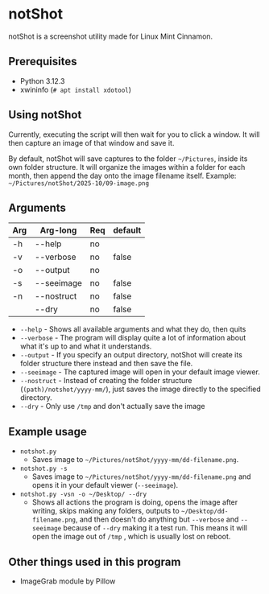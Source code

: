 # notShot
notShot is a screenshot utility made for Linux Mint Cinnamon.
## Prerequisites
- Python 3.12.3
- xwininfo (`# apt install xdotool`)
## Using notShot
Currently, executing the script will then wait for you to click a window. It will then capture an image of that window and save it.

By default, notShot will save captures to the folder `~/Pictures`, inside its own folder structure.
It will organize the images within a folder for each month, then append the day onto the image filename itself. 
	Example: `~/Pictures/notShot/2025-10/09-image.png`

## Arguments
| Arg | Arg-long   | Req | default |
| --- | ---------- | --- | ------- |
| -h  | --help     | no  |         |
| -v  | --verbose  | no  | false   |
| -o  | --output   | no  |         |
| -s  | --seeimage | no  | false   |
| -n  | --nostruct | no  | false   |
|     | --dry      | no  | false   |

- `--help` - Shows all available arguments and what they do, then quits
- `--verbose` - The program will display quite a lot of information about what it's up to and what it understands.
- `--output` - If you specify an output directory, notShot will create its folder structure there instead and then save the file.
- `--seeimage` - The captured image will open in your default image viewer.
- `--nostruct` - Instead of creating the folder structure (`(path)/notshot/yyyy-mm/`), just saves the image directly to the specified directory.
- `--dry` - Only use `/tmp` and don't actually save the image

## Example usage
- `notshot.py`
	- Saves image to `~/Pictures/notShot/yyyy-mm/dd-filename.png`.
- `notshot.py -s`
	- Saves image to `~/Pictures/notShot/yyyy-mm/dd-filename.png` and opens it in your default viewer (`--seeimage`).
- `notshot.py -vsn -o ~/Desktop/ --dry`
	- Shows all actions the program is doing, opens the image after writing, skips making any folders, outputs to `~/Desktop/dd-filename.png`, and then doesn't do anything but `--verbose` and `--seeimage` because of `--dry` making it a test run. This means it will open the image out of `/tmp` , which is usually lost on reboot.

## Other things used in this program
- ImageGrab module by Pillow
<!-- - [keyboard](https://github.com/boppreh/keyboard) by BoppreH -->